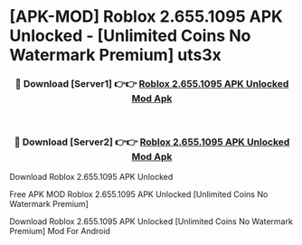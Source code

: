 # [APK-MOD] Roblox 2.655.1095 APK Unlocked - [Unlimited Coins No Watermark Premium] uts3x



<div align="center">
<h3>🔴 Download [Server1] 👉👉 <a href="https://momento.my/?title=Roblox_2.655.1095_APK_Unlocked">Roblox 2.655.1095 APK Unlocked Mod Apk</a></h3><br>

<h3>🔴 Download [Server2] 👉👉 <a href="https://momento.my/?title=Roblox_2.655.1095_APK_Unlocked">Roblox 2.655.1095 APK Unlocked Mod Apk</a></h3>
</div>



Download Roblox 2.655.1095 APK Unlocked 

Free APK MOD Roblox 2.655.1095 APK Unlocked [Unlimited Coins No Watermark Premium]

Download Roblox 2.655.1095 APK Unlocked [Unlimited Coins No Watermark Premium] Mod For Android
